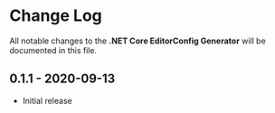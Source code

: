 # Change Log

All notable changes to the **.NET Core EditorConfig Generator** will be documented in this file.

## 0.1.1 - 2020-09-13

* Initial release

